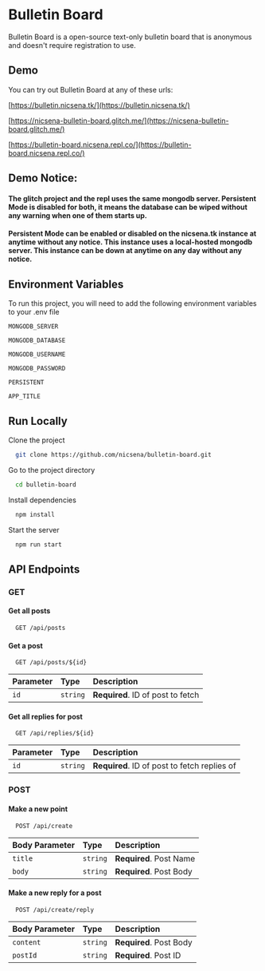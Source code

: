 
# Bulletin Board

Bulletin Board is a open-source text-only bulletin board that is anonymous and doesn't require registration to use.

## Demo

You can try out Bulletin Board at any of these urls: 

[https://bulletin.nicsena.tk/](https://bulletin.nicsena.tk/)

[https://nicsena-bulletin-board.glitch.me/](https://nicsena-bulletin-board.glitch.me/)

[https://bulletin-board.nicsena.repl.co/](https://bulletin-board.nicsena.repl.co/)

## Demo Notice: 
#### The glitch project and the repl uses the same mongodb server. Persistent Mode is disabled for both, it means the database can be wiped without any warning when one of them starts up. 

#### Persistent Mode can be enabled or disabled on the nicsena.tk instance at anytime without any notice. This instance uses a local-hosted mongodb server. This instance can be down at anytime on any day without any notice.

## Environment Variables

To run this project, you will need to add the following environment variables to your .env file

`MONGODB_SERVER`

`MONGODB_DATABASE`

`MONGODB_USERNAME`

`MONGODB_PASSWORD`

`PERSISTENT`

`APP_TITLE`


## Run Locally

Clone the project

```bash
  git clone https://github.com/nicsena/bulletin-board.git
```

Go to the project directory

```bash
  cd bulletin-board
```

Install dependencies

```bash
  npm install
```

Start the server

```bash
  npm run start
```


## API Endpoints

### GET

#### Get all posts

```http
  GET /api/posts
```


#### Get a post

```http
  GET /api/posts/${id}
```

| Parameter | Type     | Description                       |
| :-------- | :------- | :-------------------------------- |
| `id`      | `string` | **Required**. ID of post to fetch|


#### Get all replies for post

```http
  GET /api/replies/${id}
```

| Parameter | Type     | Description                       |
| :-------- | :------- | :-------------------------------- |
| `id`      | `string` | **Required**. ID of post to fetch replies of|


### POST

#### Make a new point

```http
  POST /api/create
```

| Body Parameter | Type     | Description                       |
| :-------- | :------- | :-------------------------------- |
| `title`      | `string` | **Required**. Post Name |
| `body`      | `string` | **Required**. Post Body |

#### Make a new reply for a post

```http
  POST /api/create/reply
```

| Body Parameter | Type     | Description                       |
| :-------- | :------- | :-------------------------------- |
| `content`      | `string` | **Required**. Post Body |
| `postId`      | `string` | **Required**. Post ID |

